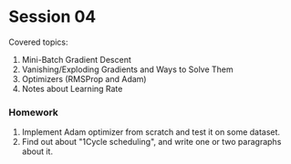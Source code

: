 # Session 04
Covered topics:
1. Mini-Batch Gradient Descent
2. Vanishing/Exploding Gradients and Ways to Solve Them
3. Optimizers (RMSProp and Adam)
3. Notes about Learning Rate

### Homework
1. Implement Adam optimizer from scratch and test it on some dataset.
2. Find out about "1Cycle scheduling", and write one or two paragraphs about it.